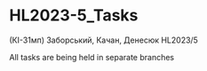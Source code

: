 # HL2023-5_Tasks
(КІ-31мп) Заборський, Качан, Денесюк HL2023/5

All tasks are being held in separate branches
